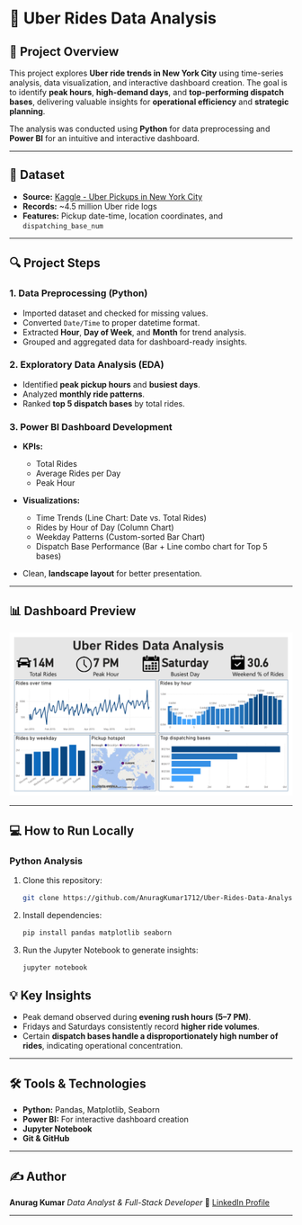 # 🚖 Uber Rides Data Analysis

## 📌 Project Overview

This project explores **Uber ride trends in New York City** using time-series analysis, data visualization, and interactive dashboard creation.
The goal is to identify **peak hours**, **high-demand days**, and **top-performing dispatch bases**, delivering valuable insights for **operational efficiency** and **strategic planning**.

The analysis was conducted using **Python** for data preprocessing and **Power BI** for an intuitive and interactive dashboard.

---

## 📂 Dataset

* **Source:** [Kaggle - Uber Pickups in New York City](https://www.kaggle.com/datasets/fivethirtyeight/uber-pickups-in-new-york-city)
* **Records:** \~4.5 million Uber ride logs
* **Features:** Pickup date-time, location coordinates, and `dispatching_base_num`

---

## 🔍 Project Steps

### 1. **Data Preprocessing (Python)**

* Imported dataset and checked for missing values.
* Converted `Date/Time` to proper datetime format.
* Extracted **Hour**, **Day of Week**, and **Month** for trend analysis.
* Grouped and aggregated data for dashboard-ready insights.

### 2. **Exploratory Data Analysis (EDA)**

* Identified **peak pickup hours** and **busiest days**.
* Analyzed **monthly ride patterns**.
* Ranked **top 5 dispatch bases** by total rides.

### 3. **Power BI Dashboard Development**

* **KPIs:**
  * Total Rides
  * Average Rides per Day
  * Peak Hour

* **Visualizations:**
  * Time Trends (Line Chart: Date vs. Total Rides)
  * Rides by Hour of Day (Column Chart)
  * Weekday Patterns (Custom-sorted Bar Chart)
  * Dispatch Base Performance (Bar + Line combo chart for Top 5 bases)
* Clean, **landscape layout** for better presentation.

---

## 📊 Dashboard Preview

![Uber Rides Dashboard](https://github.com/AnuragKumar1712/Uber-Data-Analysis/blob/main/Dashboard%20(PowerBI)/Dashboard.png)

---

## 💻 How to Run Locally

### **Python Analysis**

1. Clone this repository:

   ```bash
   git clone https://github.com/AnuragKumar1712/Uber-Rides-Data-Analysis.git
   ```
2. Install dependencies:

   ```bash
   pip install pandas matplotlib seaborn
   ```
3. Run the Jupyter Notebook to generate insights:

   ```bash
   jupyter notebook
   ```

## 💡 Key Insights

* Peak demand observed during **evening rush hours (5–7 PM)**.
* Fridays and Saturdays consistently record **higher ride volumes**.
* Certain **dispatch bases handle a disproportionately high number of rides**, indicating operational concentration.

---

## 🛠 Tools & Technologies

* **Python:** Pandas, Matplotlib, Seaborn
* **Power BI:** For interactive dashboard creation
* **Jupyter Notebook**
* **Git & GitHub**

---

## ✍️ Author

**Anurag Kumar**
*Data Analyst & Full-Stack Developer*
🔗 [LinkedIn Profile](https://www.linkedin.com/in/anuragkumar1702/)

---
